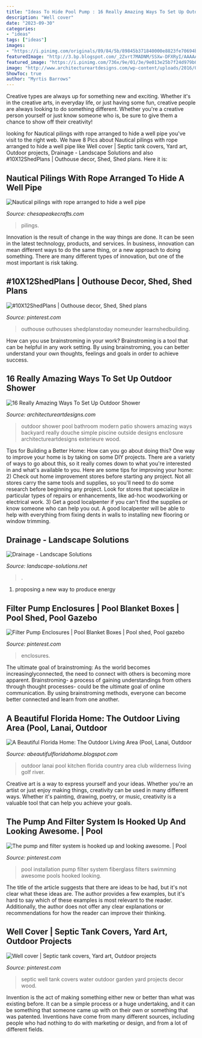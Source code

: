 ```yaml
---
title: "Ideas To Hide Pool Pump : 16 Really Amazing Ways To Set Up Outdoor Shower"
description: "Well cover"
date: "2023-09-30"
categories:
- "ideas"
tags: ["ideas"]
images:
- "https://i.pinimg.com/originals/89/84/5b/89845b371840000e8823fe70694b6f65.jpg"
featuredImage: "http://3.bp.blogspot.com/_2Zvrt7MADNM/SSXw-DFXRyI/AAAAAAAACa0/_QpFpKclhxM/w1200-h630-p-k-nu/6blog1.jpg"
featured_image: "https://i.pinimg.com/736x/9e/01/3e/9e013e25b7f24d979b0157f5be937e0d.jpg"
image: "http://www.architectureartdesigns.com/wp-content/uploads/2016/07/4-41.jpg"
ShowToc: true
author: "Myrtis Barrows"
---
```



Creative types are always up for something new and exciting. Whether it's in the creative arts, in everyday life, or just having some fun, creative people are always looking to do something different. Whether you're a creative person yourself or just know someone who is, be sure to give them a chance to show off their creativity!

	

		
looking for Nautical pilings with rope arranged to hide a well pipe you've visit to the right web. We have 8 Pics about Nautical pilings with rope arranged to hide a well pipe like Well cover | Septic tank covers, Yard art, Outdoor projects, Drainage - Landscape Solutions and also #10X12ShedPlans | Outhouse decor, Shed, Shed plans. Here it is:
		
    
## Nautical Pilings With Rope Arranged To Hide A Well Pipe

<img loading=lazy src="http://www.chesapeakecrafts.com/2birds-1.jpg" onerror="this.onerror=null;this.src='https://tse1.mm.bing.net/th?id=OIP.wC7atjOLCMPGU50Vr-tOaQAAAA&amp;pid=15.1';" alt="Nautical pilings with rope arranged to hide a well pipe">

_Source: chesapeakecrafts.com_

>pilings. 

	

Innovation is the result of change in the way things are done. It can be seen in the latest technology, products, and services. In business, innovation can mean different ways to do the same thing, or a new approach to doing something. There are many different types of innovation, but one of the most important is risk taking.

    
## #10X12ShedPlans | Outhouse Decor, Shed, Shed Plans

<img loading=lazy src="https://i.pinimg.com/736x/9e/01/3e/9e013e25b7f24d979b0157f5be937e0d.jpg" onerror="this.onerror=null;this.src='https://tse4.mm.bing.net/th?id=OIP.kvl6CgrLR_Ydb8HIWtY0gwHaJ4&amp;pid=15.1';" alt="#10X12ShedPlans | Outhouse decor, Shed, Shed plans">

_Source: pinterest.com_

>outhouse outhouses shedplanstoday nomeunder learnshedbuilding. 

	

How can you use brainstroming in your work?
Brainstroming is a tool that can be helpful in any work setting. By using brainstroming, you can better understand your own thoughts, feelings and goals in order to achieve success.

    
## 16 Really Amazing Ways To Set Up Outdoor Shower

<img loading=lazy src="http://www.architectureartdesigns.com/wp-content/uploads/2016/07/4-41.jpg" onerror="this.onerror=null;this.src='https://tse3.mm.bing.net/th?id=OIP.bTirscktv2lTlTxh2bVcGgHaJ9&amp;pid=15.1';" alt="16 Really Amazing Ways To Set Up Outdoor Shower">

_Source: architectureartdesigns.com_

>outdoor shower pool bathroom modern patio showers amazing ways backyard really douche simple piscine outside designs enclosure architectureartdesigns exterieure wood. 

	

Tips for Building a Better Home: How can you go about doing this?
One way to improve your home is by taking on some DIY projects. There are a variety of ways to go about this, so it really comes down to what you're interested in and what's available to you. Here are some tips for improving your home: 
2) Check out home improvement stores before starting any project. Not all stores carry the same tools and supplies, so you'll need to do some research before beginning any project. Look for stores that specialize in particular types of repairs or enhancements, like ad-hoc woodworking or electrical work. 
3) Get a good localpenter if you can't find the supplies or know someone who can help you out. A good localpenter will be able to help with everything from fixing dents in walls to installing new flooring or window trimming.

    
## Drainage - Landscape Solutions

<img loading=lazy src="https://landscape-solutions.net/wp-content/uploads/drainage2-3.jpg" onerror="this.onerror=null;this.src='https://tse3.mm.bing.net/th?id=OIP.SGniaXSsoeXzuhnEQ_7IYgHaJk&amp;pid=15.1';" alt="Drainage - Landscape Solutions">

_Source: landscape-solutions.net_

>. 

	

1. proposing a new way to produce energy 

    
## Filter Pump Enclosures | Pool Blanket Boxes | Pool Shed, Pool Gazebo

<img loading=lazy src="https://i.pinimg.com/originals/89/84/5b/89845b371840000e8823fe70694b6f65.jpg" onerror="this.onerror=null;this.src='https://tse2.mm.bing.net/th?id=OIP.liGU0hma-YBCJ5jP_qJClwHaJ3&amp;pid=15.1';" alt="Filter Pump Enclosures | Pool Blanket Boxes | Pool shed, Pool gazebo">

_Source: pinterest.com_

>enclosures. 

	

The ultimate goal of brainstroming:
As the world becomes increasinglyconnected, the need to connect with others is becoming more apparent. Brainstroming- a process of gaining understandings from others through thought processes- could be the ultimate goal of online communication. By using brainstroming methods, everyone can become better connected and learn from one another.

    
## A Beautiful Florida Home: The Outdoor Living Area (Pool, Lanai, Outdoor

<img loading=lazy src="http://3.bp.blogspot.com/_2Zvrt7MADNM/SSXw-DFXRyI/AAAAAAAACa0/_QpFpKclhxM/w1200-h630-p-k-nu/6blog1.jpg" onerror="this.onerror=null;this.src='https://tse4.mm.bing.net/th?id=OIP.tgg_L6BElxBsUcchvlE9-gHaE9&amp;pid=15.1';" alt="A Beautiful Florida Home: The Outdoor Living Area (Pool, Lanai, Outdoor">

_Source: abeautifulfloridahome.blogspot.com_

>outdoor lanai pool kitchen florida country area club wilderness living golf river. 

	

Creative art is a way to express yourself and your ideas. Whether you're an artist or just enjoy making things, creativity can be used in many different ways. Whether it's painting, drawing, poetry, or music, creativity is a valuable tool that can help you achieve your goals.

    
## The Pump And Filter System Is Hooked Up And Looking Awesome. | Pool

<img loading=lazy src="https://i.pinimg.com/736x/2a/ef/18/2aef187227652b0e82ab4875756179d6--pumps.jpg" onerror="this.onerror=null;this.src='https://tse4.mm.bing.net/th?id=OIP.ETGmfOnWbx1mqPFEGEes4QHaJ4&amp;pid=15.1';" alt="The pump and filter system is hooked up and looking awesome. | Pool">

_Source: pinterest.com_

>pool installation pump filter system fiberglass filters swimming awesome pools hooked looking. 

	

The title of the article suggests that there are ideas to be had, but it's not clear what these ideas are. The author provides a few examples, but it's hard to say which of these examples is most relevant to the reader. Additionally, the author does not offer any clear explanations or recommendations for how the reader can improve their thinking.

    
## Well Cover | Septic Tank Covers, Yard Art, Outdoor Projects

<img loading=lazy src="https://i.pinimg.com/736x/ff/c5/fd/ffc5fd14779a27647061521893c6cf38--septic-tank-water-well.jpg" onerror="this.onerror=null;this.src='https://tse1.mm.bing.net/th?id=OIP.R6XF0d6kVOLUIkScNDhWcAAAAA&amp;pid=15.1';" alt="Well cover | Septic tank covers, Yard art, Outdoor projects">

_Source: pinterest.com_

>septic well tank covers water outdoor garden yard projects decor wood. 

	

Invention is the act of making something either new or better than what was existing before. It can be a simple process or a huge undertaking, and it can be something that someone came up with on their own or something that was patented. Inventions have come from many different sources, including people who had nothing to do with marketing or design, and from a lot of different fields.

